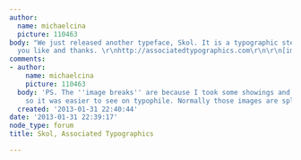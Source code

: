 ```yaml
---
author:
  name: michaelcina
  picture: 110463
body: "We just released another typeface, Skol. It is a typographic stencil. Hope
  you like and thanks. \r\nhttp://associatedtypographics.com\r\n\r\n[img:sites/default/files/old-images/Skol_P_5730.jpg]"
comments:
- author:
    name: michaelcina
    picture: 110463
  body: 'PS. The ''image breaks'' are because I took some showings and made something
    so it was easier to see on typophile. Normally those images are split. '
  created: '2013-01-31 22:40:44'
date: '2013-01-31 22:39:17'
node_type: forum
title: Skol, Associated Typographics

---
```

